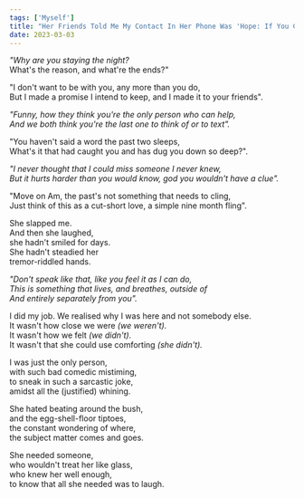 ```yaml
---
tags: ['Myself']
title: "Her Friends Told Me My Contact In Her Phone Was 'Hope: If You Can See Us From Heaven, Watch Him Instead'"
date: 2023-03-03
---
```


*"Why are you staying the night?*  
What's the reason, and what're the ends?"

"I don't want to be with you, any more than you do,  
But I made a promise I intend to keep, and I made it to your friends".

*"Funny, how they think you're the only person who can help,*  
*And we both think you're the last one to think of or to text".*

"You haven't said a word the past two sleeps,  
What's it that had caught you and has dug you down so deep?".

*"I never thought that I could miss someone I never knew,*  
*But it hurts harder than you would know, god you wouldn't have a clue".*

"Move on Am, the past's not something that needs to cling,  
Just think of this as a cut-short love, a simple nine month fling".

She slapped me.  
And then she laughed,  
she hadn't smiled for days.  
She hadn't steadied her  
tremor-riddled hands.

*"Don't speak like that, like you feel it as I can do,*  
*This is something that lives, and breathes, outside of*  
*And entirely separately from you".*

I did my job. We realised why I was here and not somebody else.  
It wasn't how close we were *(we weren't).*  
It wasn't how we felt *(we didn't).*  
It wasn't that she could use comforting *(she didn't).*

I was just the only person,  
with such bad comedic mistiming,  
to sneak in such a sarcastic joke,  
amidst all the (justified) whining.

She hated beating around the bush,  
and the egg-shell-floor tiptoes,  
the constant wondering of where,  
the subject matter comes and goes.

She needed someone,  
who wouldn't treat her like glass,  
who knew her well enough,  
to know that all she needed was to laugh.  
